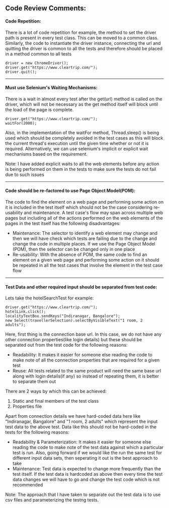 ## Code Review Comments:
#### Code Repetition:
There is a lot of code repetition for example, the method to set the driver path is present in every test class. This can be moved to a common class.
Similarly, the code to instantiate the driver instance, connecting the url and quitting the driver is common to all the tests and therefore should be placed in a method common to all tests

    driver = new ChromeDriver();
    driver.get("https://www.cleartrip.com/");
    driver.quit();

----------


#### Must use Selenium's Waiting Mechanisms:
There is a wait in almost every test after the get(url) method is called on the driver, which will not be necessary as the get method itself will block until the load of the page is complete. 

    driver.get("https://www.cleartrip.com/");
    waitFor(2000); 
    
Also, in the implementation of the waitFor method, Thread.sleep() is being used which should be completely avoided in the test cases as this will block the current thread's execution until the given time whether or not it is required. Alternatively, we can use selenium's implicit or explicit wait mechanisms based on the requirement.

Note: I have added explicit waits to all the web elements before any action is being performed on them in the tests to make sure the tests do not fail due to such issues

----------


#### Code should be re-factored to use Page Object Model(POM):
The code to find the element on a web page and performing some action on it is included in the test itself which should not be the case considering re-usability and maintenance. A test case's flow may span across multiple web pages but including all of the actions performed on the web elements of the pages in the test itself has the following disadvantages:

 - Maintenance: The selector to identify a web element may change and then we will have check which tests are failing due to the change and change the code in multiple places. If we use the Page Object Model (POM), then the selector can be changed only in one place
 - Re-usability: With the absence of POM, the same code to find an element on a given web page and performing some action on it should be repeated in all the test cases that involve the element in the test case flow 
 


----------


#### Test Data and other required input should be separated from test code:
Lets take the hotelSearchTest for example:

    driver.get("https://www.cleartrip.com/");
    hotelLink.click();
    localityTextBox.sendKeys("Indiranagar, Bangalore");
    new Select(travellerSelection).selectByVisibleText("1 room, 2 adults");
   
Here, first thing is the connection base url. In this case, we do not have any other connection properties(like login details) but these should be separated out from the test code for the following reasons:

 - Readability: It makes it easier for someone else reading the code to make note of all the connection properties that are required for a given test
 - Reuse: All tests related to the same product will need the same base url along with login details(if any) so instead of repeating them, it is better to separate them out

There are 2 ways by which this can be achieved:

 1. Static and final members of the test class
 2. Properties file

Apart from connection details we have hard-coded data here like "Indiranagar, Bangalore" and "1 room, 2 adults" which represent the input test data to the above test. Data like this should not be hard-coded in the tests for the following reasons:
- Readability & Parameterization: It makes it easier for someone else reading the code to make note of the test data against which a particular test is run. Also, going forward if we would like the run the same test for different input data sets, then seperating it out is the best approach to take
- Maintenance: Test data is expected to change more frequently than the test itself. If the test data is hardcoded as above then every time the test data changes we will have to go and change the test code which is not recommended

Note: The approach that I have taken to separate out the test data is to use csv files and parameterizing the testng tests.